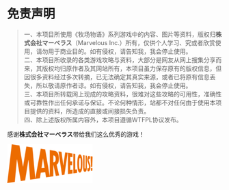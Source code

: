 # 免责声明



>一、本项目所使用《牧场物语》系列游戏中的内容、图片等资料，版权归**株式会社マーベラス**（Marvelous Inc.）所有，仅供个人学习、究或者欣赏使用，请勿用于商业目的。如有侵权，请告知我，我会停止使用。<br>
>二、本项目所收录的各类游戏攻略与资料，大部分是网友从网上搜集分享而来，其版权均归原作者及其网站所有，本项目虽力保存原有的版权信息，但因很多资料经过多次转摘，已无法确定其真实来源，或者已将原有信息丢失，所以敬请原作者谅。如有侵权，请告知我，我会停止使用。<br>
>三、本项目所转载网上现成的攻略资料，很难对这些攻略的可用性，准确性或可靠性作出任何承诺与保证。不论何种情形，站都不对任何由于使用本项目提供的资料，所造成的直接或间接损失负责。<br>
>四、除上述版权所属内容外，本项目遵循WTFPL协议发布。

感谢**株式会社マーベラス**带给我们这么优秀的游戏！

![Marvelous inc.](Marvlogo-20140320.png)
